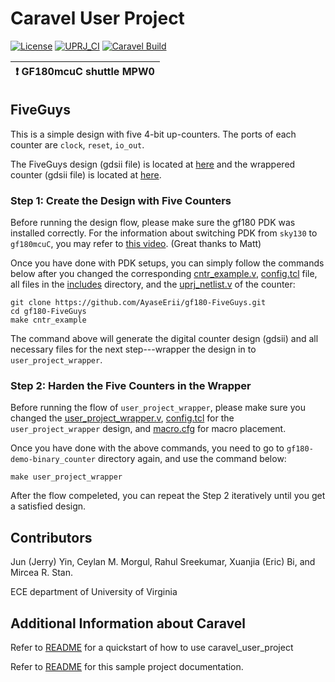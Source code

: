 # Caravel User Project

[![License](https://img.shields.io/badge/License-Apache%202.0-blue.svg)](https://opensource.org/licenses/Apache-2.0) [![UPRJ_CI](https://github.com/efabless/caravel_project_example/actions/workflows/user_project_ci.yml/badge.svg)](https://github.com/efabless/caravel_project_example/actions/workflows/user_project_ci.yml) [![Caravel Build](https://github.com/efabless/caravel_project_example/actions/workflows/caravel_build.yml/badge.svg)](https://github.com/efabless/caravel_project_example/actions/workflows/caravel_build.yml)

| :exclamation: GF180mcuC shuttle MPW0            |
|-----------------------------------------|

## FiveGuys

This is a simple design with five 4-bit up-counters. The ports of each counter are `clock`, `reset`, `io_out`.

The FiveGuys design (gdsii file) is located at [here](https://github.com/AyaseErii/gf180-FiveGuys/tree/main/openlane/cntr_example/runs/cntr_example/results/final/gds) and the wrappered counter (gdsii file) is located at [here](https://github.com/AyaseErii/gf180-FiveGuys/tree/main/openlane/user_project_wrapper/runs/user_project_wrapper/results/final/gds).

### Step 1: Create the Design with Five Counters
Before running the design flow, please make sure the gf180 PDK was installed correctly. For the information about switching PDK from `sky130` to `gf180mcuC`, you may refer to [this video](https://www.youtube.com/watch?v=4-kISttsPbY). (Great thanks to Matt)

Once you have done with PDK setups, you can simply follow the commands below after you changed the corresponding [cntr_example.v](https://github.com/AyaseErii/gf180-FiveGuys/blob/main/verilog/rtl/cntr_example.v), [config.tcl](https://github.com/AyaseErii/gf180-FiveGuys/blob/main/openlane/cntr_example/config.tcl) file, all files in the [includes](https://github.com/AyaseErii/gf180-FiveGuys/tree/main/verilog/includes) directory, and the [uprj_netlist.v](https://github.com/AyaseErii/gf180-FiveGuys/blob/main/verilog/rtl/uprj_netlists.v) of the counter:
```
git clone https://github.com/AyaseErii/gf180-FiveGuys.git
cd gf180-FiveGuys
make cntr_example
```

The command above will generate the digital counter design (gdsii) and all necessary files for the next step---wrapper the design in to `user_project_wrapper`.

### Step 2: Harden the Five Counters in the Wrapper

Before running the flow of `user_project_wrapper`, please make sure you changed the [user_project_wrapper.v](https://github.com/AyaseErii/gf180-FiveGuys/blob/main/verilog/rtl/user_project_wrapper.v), [config.tcl](https://github.com/AyaseErii/gf180-FiveGuys/blob/main/openlane/user_project_wrapper/config.tcl) for the `user_project_wrapper` design, and [macro.cfg](https://github.com/AyaseErii/gf180-FiveGuys/blob/main/openlane/user_project_wrapper/macro.cfg) for macro placement.

Once you have done with the above commands, you need to go to `gf180-demo-binary_counter` directory again, and use the command below:
```
make user_project_wrapper
```

After the flow compeleted, you can repeat the Step 2 iteratively until you get a satisfied design.

## Contributors
Jun (Jerry) Yin, Ceylan M. Morgul, Rahul Sreekumar, Xuanjia (Eric) Bi, and Mircea R. Stan.

ECE department of University of Virginia


## Additional Information about Caravel

Refer to [README](docs/source/index.rst#section-quickstart) for a quickstart of how to use caravel_user_project

Refer to [README](docs/source/index.rst) for this sample project documentation. 
